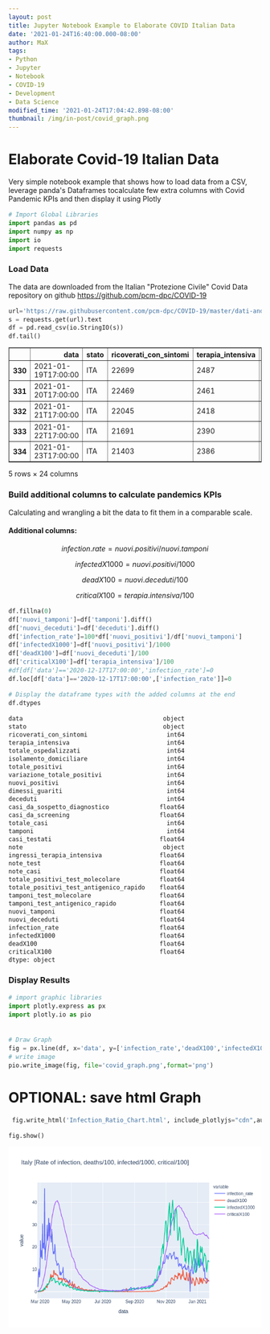 ```yaml
---
layout: post
title: Jupyter Notebook Example to Elaborate COVID Italian Data
date: '2021-01-24T16:40:00.000-08:00'
author: MaX
tags:
- Python
- Jupyter
- Notebook
- COVID-19
- Development
- Data Science
modified_time: '2021-01-24T17:04:42.898-08:00'
thumbnail: /img/in-post/covid_graph.png
---
```



# Elaborate Covid-19 Italian Data
Very simple notebook example that shows how to load data from a CSV, leverage panda's Dataframes tocalculate few extra columns with Covid Pandemic KPIs and then display it using Plotly 




```python
# Import Global Libraries
import pandas as pd
import numpy as np
import io
import requests


```

### Load Data
The data are downloaded from the Italian "Protezione Civile" Covid Data repository on github https://github.com/pcm-dpc/COVID-19


```python
url='https://raw.githubusercontent.com/pcm-dpc/COVID-19/master/dati-andamento-nazionale/dpc-covid19-ita-andamento-nazionale.csv'
s = requests.get(url).text
df = pd.read_csv(io.StringIO(s))
df.tail()

```




<div>
<style scoped>
    .dataframe tbody tr th:only-of-type {
        vertical-align: middle;
    }

    .dataframe tbody tr th {
        vertical-align: top;
    }

    .dataframe thead th {
        text-align: right;
    }
</style>
<table border="1" class="dataframe">
  <thead>
    <tr style="text-align: right;">
      <th></th>
      <th>data</th>
      <th>stato</th>
      <th>ricoverati_con_sintomi</th>
      <th>terapia_intensiva</th>
      <th>totale_ospedalizzati</th>
      <th>isolamento_domiciliare</th>
      <th>totale_positivi</th>
      <th>variazione_totale_positivi</th>
      <th>nuovi_positivi</th>
      <th>dimessi_guariti</th>
      <th>...</th>
      <th>tamponi</th>
      <th>casi_testati</th>
      <th>note</th>
      <th>ingressi_terapia_intensiva</th>
      <th>note_test</th>
      <th>note_casi</th>
      <th>totale_positivi_test_molecolare</th>
      <th>totale_positivi_test_antigenico_rapido</th>
      <th>tamponi_test_molecolare</th>
      <th>tamponi_test_antigenico_rapido</th>
    </tr>
  </thead>
  <tbody>
    <tr>
      <th>330</th>
      <td>2021-01-19T17:00:00</td>
      <td>ITA</td>
      <td>22699</td>
      <td>2487</td>
      <td>25186</td>
      <td>510338</td>
      <td>535524</td>
      <td>-11535</td>
      <td>10497</td>
      <td>1781917</td>
      <td>...</td>
      <td>29619436</td>
      <td>16009790.0</td>
      <td>NaN</td>
      <td>176.0</td>
      <td>NaN</td>
      <td>NaN</td>
      <td>2397121.0</td>
      <td>3477.0</td>
      <td>29132944.0</td>
      <td>486492.0</td>
    </tr>
    <tr>
      <th>331</th>
      <td>2021-01-20T17:00:00</td>
      <td>ITA</td>
      <td>22469</td>
      <td>2461</td>
      <td>24930</td>
      <td>498623</td>
      <td>523553</td>
      <td>-11971</td>
      <td>13571</td>
      <td>1806932</td>
      <td>...</td>
      <td>29899198</td>
      <td>16102034.0</td>
      <td>NaN</td>
      <td>152.0</td>
      <td>NaN</td>
      <td>NaN</td>
      <td>2409616.0</td>
      <td>4550.0</td>
      <td>29296422.0</td>
      <td>602776.0</td>
    </tr>
    <tr>
      <th>332</th>
      <td>2021-01-21T17:00:00</td>
      <td>ITA</td>
      <td>22045</td>
      <td>2418</td>
      <td>24463</td>
      <td>492105</td>
      <td>516568</td>
      <td>-6985</td>
      <td>14078</td>
      <td>1827451</td>
      <td>...</td>
      <td>30166765</td>
      <td>16197394.0</td>
      <td>NaN</td>
      <td>155.0</td>
      <td>NaN</td>
      <td>NaN</td>
      <td>2422728.0</td>
      <td>5493.0</td>
      <td>29458875.0</td>
      <td>707890.0</td>
    </tr>
    <tr>
      <th>333</th>
      <td>2021-01-22T17:00:00</td>
      <td>ITA</td>
      <td>21691</td>
      <td>2390</td>
      <td>24081</td>
      <td>477972</td>
      <td>502053</td>
      <td>-14515</td>
      <td>13633</td>
      <td>1855127</td>
      <td>...</td>
      <td>30431493</td>
      <td>16279588.0</td>
      <td>NaN</td>
      <td>144.0</td>
      <td>NaN</td>
      <td>NaN</td>
      <td>2435519.0</td>
      <td>6335.0</td>
      <td>29608567.0</td>
      <td>822926.0</td>
    </tr>
    <tr>
      <th>334</th>
      <td>2021-01-23T17:00:00</td>
      <td>ITA</td>
      <td>21403</td>
      <td>2386</td>
      <td>23789</td>
      <td>475045</td>
      <td>498834</td>
      <td>-3219</td>
      <td>13331</td>
      <td>1871189</td>
      <td>...</td>
      <td>30717824</td>
      <td>16367107.0</td>
      <td>NaN</td>
      <td>174.0</td>
      <td>NaN</td>
      <td>NaN</td>
      <td>2447861.0</td>
      <td>7324.0</td>
      <td>29759716.0</td>
      <td>958108.0</td>
    </tr>
  </tbody>
</table>
<p>5 rows × 24 columns</p>
</div>



### Build additional columns to calculate pandemics KPIs
Calculating and wrangling a bit the data to fit them in a comparable scale.
#### Additional columns:

$$
infection.rate = nuovi.positivi/nuovi.tamponi
$$

$$
infectedX1000=nuovi.positivi/1000
$$

$$
deadX100=nuovi.deceduti/100
$$

$$
criticalX100=terapia.intensiva/100
$$


```python
df.fillna(0)
df['nuovi_tamponi']=df['tamponi'].diff()
df['nuovi_deceduti']=df['deceduti'].diff()
df['infection_rate']=100*df['nuovi_positivi']/df['nuovi_tamponi']
df['infectedX1000']=df['nuovi_positivi']/1000
df['deadX100']=df['nuovi_deceduti']/100
df['criticalX100']=df['terapia_intensiva']/100
#df[df['data']=='2020-12-17T17:00:00','infection_rate']=0
df.loc[df['data']=='2020-12-17T17:00:00',['infection_rate']]=0

```


```python
# Display the dataframe types with the added columns at the end
df.dtypes
```




    data                                       object
    stato                                      object
    ricoverati_con_sintomi                      int64
    terapia_intensiva                           int64
    totale_ospedalizzati                        int64
    isolamento_domiciliare                      int64
    totale_positivi                             int64
    variazione_totale_positivi                  int64
    nuovi_positivi                              int64
    dimessi_guariti                             int64
    deceduti                                    int64
    casi_da_sospetto_diagnostico              float64
    casi_da_screening                         float64
    totale_casi                                 int64
    tamponi                                     int64
    casi_testati                              float64
    note                                       object
    ingressi_terapia_intensiva                float64
    note_test                                 float64
    note_casi                                 float64
    totale_positivi_test_molecolare           float64
    totale_positivi_test_antigenico_rapido    float64
    tamponi_test_molecolare                   float64
    tamponi_test_antigenico_rapido            float64
    nuovi_tamponi                             float64
    nuovi_deceduti                            float64
    infection_rate                            float64
    infectedX1000                             float64
    deadX100                                  float64
    criticalX100                              float64
    dtype: object



### Display Results


```python
# import graphic libraries
import plotly.express as px
import plotly.io as pio


# Draw Graph
fig = px.line(df, x='data', y=['infection_rate','deadX100','infectedX1000', 'criticalX100'], title='Italy [Rate of infection, deaths/100, infected/1000, critical/100] ')
# write image
pio.write_image(fig, file='covid_graph.png',format='png')

```

# OPTIONAL: save html Graph
```python
 fig.write_html('Infection_Ratio_Chart.html', include_plotlyjs="cdn",auto_open=False)
 ```


```python
fig.show()
```

![COVID Situation Graph](/img/in-post/covid_graph.png)




